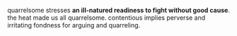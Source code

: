 quarrelsome stresses **an ill-natured readiness to fight without good cause**. the heat made us all quarrelsome. contentious implies perverse and irritating fondness for arguing and quarreling.